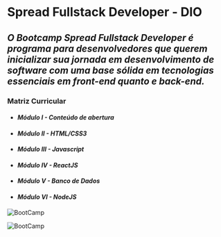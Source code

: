 # **Spread Fullstack Developer - DIO**

## _O Bootcamp Spread Fullstack Developer é programa para desenvolvedores que querem inicializar sua jornada em desenvolvimento de software com uma base sólida em tecnologias essenciais em front-end quanto e back-end._  

### **Matriz Curricular**
* ####   _Módulo I - Conteúdo de abertura_
* ####   _Módulo II - HTML/CSS3_
* ####   _Módulo III - Javascript_
* ####   _Módulo IV - ReactJS_
* ####   _Módulo V - Banco de Dados_
* ####   _Módulo VI - NodeJS_


![BootCamp](https://hermes.digitalinnovation.one/tracks/a0fb3b13-3dd0-495e-8f07-77cc1a85991f.png)



![BootCamp](https://hermes.digitalinnovation.one/courses/badge/88cb0f8d-dcdb-4c7d-a9c5-c56d021a23b1.png)
